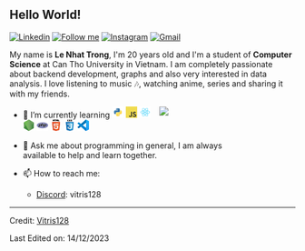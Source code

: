 ## Hello World!

[![Linkedin](https://img.shields.io/badge/-LinkedIn-blue?style=flat&logo=Linkedin&logoColor=white)](https://www.linkedin.com/in/ntrong128/)
[<img src="https://img.shields.io/github/followers/ntrong128?label=follow&style=social" height="22" title="Follow me" />](https://github.com/ntrong128) 
[![Instagram](https://img.shields.io/badge/-Instagram-c13584?style=flat&labelColor=c13584&logo=instagram&logoColor=white)](https://www.instagram.com/trong_ln/)
[![Gmail](https://img.shields.io/badge/-Gmail-c14438?style=flat&logo=Gmail&logoColor=white)](mailto:lenhattrong128@gmail.com)


My name is **Le Nhat Trong**, I'm 20 years old and I'm a student of **Computer Science** at Can Tho University  in Vietnam.
I am completely passionate about backend development, graphs and also very interested in data analysis. I love listening to music :notes:, watching anime, series and sharing it with my friends.

<img align= "right" width= "240" src= "https://pa1.narvii.com/6580/8098c6e9207376889eeb0532d9f5a0723c4d73f5_hq.gif"/>


- 🌱 I’m currently learning <code><img height="20" src="https://raw.githubusercontent.com/github/explore/80688e429a7d4ef2fca1e82350fe8e3517d3494d/topics/python/python.png"></code>
<code><img height="20" src="https://raw.githubusercontent.com/github/explore/80688e429a7d4ef2fca1e82350fe8e3517d3494d/topics/javascript/javascript.png"></code>
<code><img height="20" src="https://raw.githubusercontent.com/github/explore/80688e429a7d4ef2fca1e82350fe8e3517d3494d/topics/react/react.png"></code>
<code><img height="20" src="https://raw.githubusercontent.com/github/explore/80688e429a7d4ef2fca1e82350fe8e3517d3494d/topics/nodejs/nodejs.png"></code>
<code><img height="20" src="https://raw.githubusercontent.com/github/explore/80688e429a7d4ef2fca1e82350fe8e3517d3494d/topics/php/php.png"></code>
<code><img height="20" src="https://raw.githubusercontent.com/github/explore/80688e429a7d4ef2fca1e82350fe8e3517d3494d/topics/html/html.png"></code>
<code><img height="20" src="https://raw.githubusercontent.com/github/explore/80688e429a7d4ef2fca1e82350fe8e3517d3494d/topics/css/css.png"></code>
<code><img height="20" src="https://raw.githubusercontent.com/github/explore/80688e429a7d4ef2fca1e82350fe8e3517d3494d/topics/visual-studio-code/visual-studio-code.png"></code>

- 💬 Ask me about programming in general, I am always <br> available to help and learn together.

- 📫 How to reach me: 
   - <a>[Discord](https://discord.com/): vitris128</a>



----
Credit: [Vitris128](https://github.com/ntrong128)

Last Edited on: 14/12/2023
